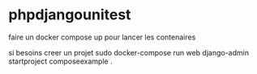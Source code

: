 # phpdjangounitest

faire un docker compose up pour lancer les contenaires 

si besoins creer un projet sudo docker-compose run web django-admin startproject composeexample .


